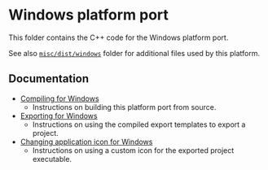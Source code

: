 # Windows platform port

This folder contains the C++ code for the Windows platform port.

See also [`misc/dist/windows`](/misc/dist/windows) folder for additional files
used by this platform.

## Documentation

- [Compiling for Windows](https://docs.redotengine.org/en/latest/contributing/development/compiling/compiling_for_windows.html)
  - Instructions on building this platform port from source.
- [Exporting for Windows](https://docs.redotengine.org/en/latest/tutorials/export/exporting_for_windows.html)
  - Instructions on using the compiled export templates to export a project.
- [Changing application icon for Windows](https://docs.redotengine.org/en/latest/tutorials/export/changing_application_icon_for_windows.html)
  - Instructions on using a custom icon for the exported project executable.
